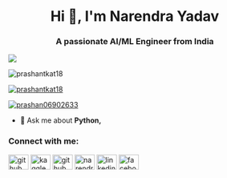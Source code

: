<h1 align="center">Hi 👋, I'm Narendra Yadav</h1>
<h3 align="center">A passionate  AI/ML Engineer from India</h3>
<img align="center" src="https://user-images.githubusercontent.com/44065405/111357396-4762fb00-86af-11eb-9e10-a85de2046614.gif" width"1200px"/>
<p align="left"> <img src="https://komarev.com/ghpvc/?username=prashantkat18&label=Profile%20views&color=0e75b6&style=flat" alt="prashantkat18" /> </p>

<p align="left"> <a href="https://github.com/ryo-ma/github-profile-trophy"><img src="https://github-profile-trophy.vercel.app/?username=prashantkat18" alt="prashantkat18" /></a> </p>

<p align="left"> <a href="https://twitter.com/NARENDR93012855?s=08" target="blank"><img src="https://img.shields.io/twitter/follow/prashan06902633?logo=twitter&style=for-the-badge" alt="prashan06902633" /></a> </p>

- 💬 Ask me about **Python,**

<h3 align="left">Connect with me:</h3>
<p align="left">
  <a href="https://github.com/Narendratezu" target="blank"><img align="center" src="https://cdn.jsdelivr.net/npm/simple-icons@3.0.1/icons/github.svg" alt="github" height="30" width="40" /></a>
  <a href="https://www.kaggle.com/narendratezu" target="blank"><img align="center" src="https://cdn.jsdelivr.net/npm/simple-icons@3.0.1/icons/kaggle.svg" alt="kaggle" height="30" width="40" /></a>
  <a href="https://leetcode.com/Narendratezu/" target="blank"><img align="center" src="https://cdn.jsdelivr.net/npm/simple-icons@3.0.1/icons/leetcode.svg" alt="github" height="30" width="40" /></a>
<a href="https://twitter.com/NARENDR93012855" target="blank"><img align="center" src="https://cdn.jsdelivr.net/npm/simple-icons@3.0.1/icons/twitter.svg" alt="narendr93012855" height="30" width="40" /></a>
<a href="https://www.linkedin.com/in/narendra-yadav-a9384511b/" target="blank"><img align="center" src="https://cdn.jsdelivr.net/npm/simple-icons@3.0.1/icons/linkedin.svg" alt="linkedin.com/in/prashant-katiyar-259378177" height="30" width="40" /></a>
<a href="https://fb.com/facebook.com/prashant.kat.77" target="blank"><img align="center" src="https://cdn.jsdelivr.net/npm/simple-icons@3.0.1/icons/facebook.svg" alt="facebook.com/prashant.kat.77" height="30" width="40" /></a>
  
</p>

